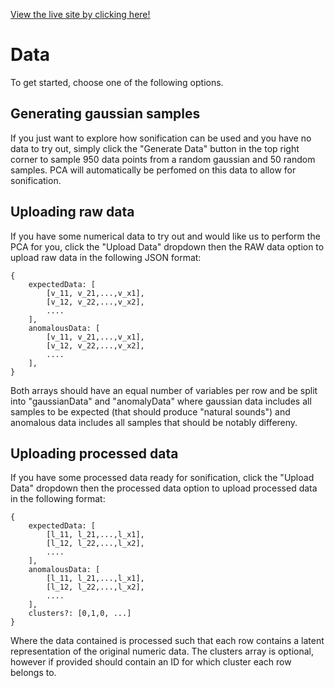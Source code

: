 [View the live site by clicking here!](harmonify-ten.vercel.app)

# Data
To get started, choose one of the following options.

## Generating gaussian samples
If you just want to explore how sonification can be used and you have no data to try out, simply click the "Generate Data" button in the top right corner to sample 950 data points from a random gaussian and 50 random samples. PCA will automatically be perfomed on this data to allow for sonification.

## Uploading raw data
If you have some numerical data to try out and would like us to perform the PCA for you, click the "Upload Data" dropdown then the RAW data option to upload raw data in the following JSON format:

    {
        expectedData: [
            [v_11, v_21,...,v_x1],
            [v_12, v_22,...,v_x2],
            ....
        ],
        anomalousData: [
            [v_11, v_21,...,v_x1],
            [v_12, v_22,...,v_x2],
            ....
        ],
    }

Both arrays should have an equal number of variables per row and be split into "gaussianData" and "anomalyData" where gaussian data includes all samples to be expected (that should produce "natural sounds") and anomalous data includes all samples that should be notably differeny.

## Uploading processed data
If you have some processed data ready for sonification, click the "Upload Data" dropdown then the processed data option to upload processed data in the following format:

    {
        expectedData: [
            [l_11, l_21,...,l_x1],
            [l_12, l_22,...,l_x2],
            ....
        ],
        anomalousData: [
            [l_11, l_21,...,l_x1],
            [l_12, l_22,...,l_x2],
            ....
        ],
        clusters?: [0,1,0, ...]
    }

Where the data contained is processed such that each row contains a latent representation of the original numeric data.
The clusters array is optional, however if provided should contain an ID for which cluster each row belongs to.
